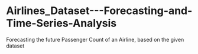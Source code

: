 # Airlines_Dataset---Forecasting-and-Time-Series-Analysis
Forecasting the future Passenger Count of an Airline, based on the given dataset
